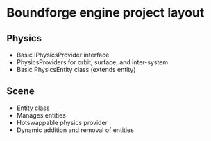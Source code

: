 # Boundforge engine project layout

## Physics
- Basic IPhysicsProvider interface
- PhysicsProviders for orbit, surface, and inter-system
- Basic PhysicsEntity class (extends entity)

## Scene
- Entity class
- Manages entities
- Hotswappable physics provider
- Dynamic addition and removal of entities